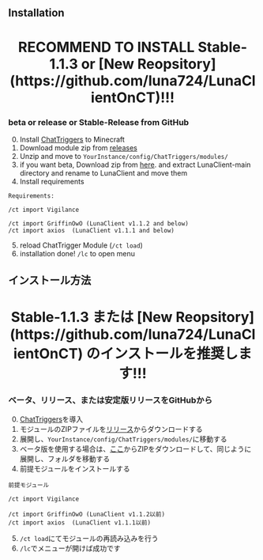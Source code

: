 ## Installation
<h1><center> RECOMMEND TO INSTALL Stable-1.1.3 or [New Reopsitory](https://github.com/luna724/LunaClientOnCT)!!! </center></h1>

### beta or release or Stable-Release from GitHub
0. Install [ChatTriggers](https://www.chattriggers.com/) to Minecraft
1. Download module zip from [releases](https://github.com/luna724/LunaClient/releases)
2. Unzip and move to `YourInstance/config/ChatTriggers/modules/`
3. if you want beta, Download zip from [here](https://github.com/luna724/LunaClient/archive/refs/heads/main.zip). and extract LunaClient-main directory and rename to LunaClient and move them
4. Install requirements
```plaintext
Requirements:

/ct import Vigilance

/ct import GriffinOwO (LunaClient v1.1.2 and below)
/ct import axios  (LunaClient v1.1.1 and below)
```
5. reload ChatTrigger Module (`/ct load`)
6. installation done! `/lc` to open menu


## インストール方法
<h1><center> Stable-1.1.3 または [New Reopsitory](https://github.com/luna724/LunaClientOnCT) のインストールを推奨します!!! </center></h1>

### ベータ、リリース、または安定版リリースをGitHubから
0. [ChatTriggers](https://www.chattriggers.com/)を導入
1. モジュールのZIPファイルを[リリース](https://github.com/luna724/LunaClient/releases)からダウンロードする
2. 展開し、`YourInstance/config/ChatTriggers/modules/`に移動する
3. ベータ版を使用する場合は、[ここ](https://github.com/luna724/LunaClient/archive/refs/heads/main.zip)からZIPをダウンロードして、同じように展開し、フォルダを移動する
4. 前提モジュールをインストールする
```plaintext
前提モジュール

/ct import Vigilance

/ct import GriffinOwO (LunaClient v1.1.2以前)
/ct import axios  (LunaClient v1.1.1以前)
```
5. `/ct load`にてモジュールの再読み込みを行う
6. `/lc`でメニューが開けば成功です

